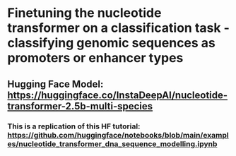 # Finetuning the nucleotide transformer on a classification task - classifying genomic sequences as promoters or enhancer types 
## Hugging Face Model: https://huggingface.co/InstaDeepAI/nucleotide-transformer-2.5b-multi-species
### This is a replication of this HF tutorial: https://github.com/huggingface/notebooks/blob/main/examples/nucleotide_transformer_dna_sequence_modelling.ipynb
